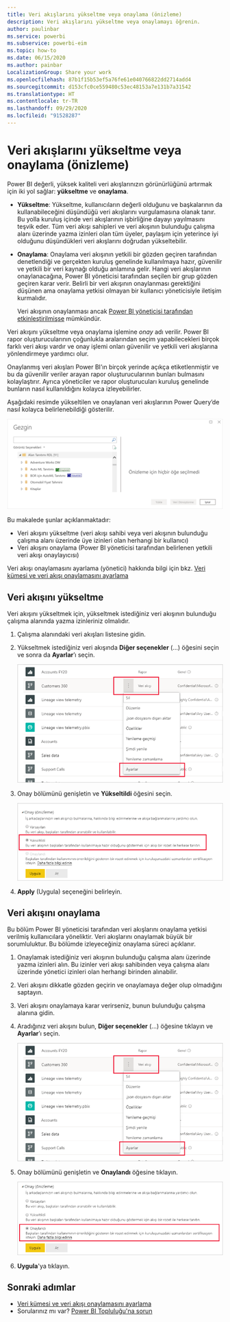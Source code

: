 ```yaml
---
title: Veri akışlarını yükseltme veya onaylama (önizleme)
description: Veri akışlarını yükseltme veya onaylamayı öğrenin.
author: paulinbar
ms.service: powerbi
ms.subservice: powerbi-eim
ms.topic: how-to
ms.date: 06/15/2020
ms.author: painbar
LocalizationGroup: Share your work
ms.openlocfilehash: 87b1f15b53ef5a76fe61e040766822dd2714add4
ms.sourcegitcommit: d153cfc0ce559480c53ec48153a7e131b7a31542
ms.translationtype: HT
ms.contentlocale: tr-TR
ms.lasthandoff: 09/29/2020
ms.locfileid: "91528287"
---
```

# <a name="promote-or-certify-dataflows-preview"></a>Veri akışlarını yükseltme veya onaylama (önizleme)

Power BI değerli, yüksek kaliteli veri akışlarınızın görünürlüğünü artırmak için iki yol sağlar: **yükseltme** ve **onaylama**.

* **Yükseltme**: Yükseltme, kullanıcıların değerli olduğunu ve başkalarının da kullanabileceğini düşündüğü veri akışlarını vurgulamasına olanak tanır. Bu yolla kuruluş içinde veri akışlarının işbirliğine dayayı yayılmasını teşvik eder. Tüm veri akışı sahipleri ve veri akışının bulunduğu çalışma alanı üzerinde yazma izinleri olan tüm üyeler, paylaşım için yeterince iyi olduğunu düşündükleri veri akışlarını doğrudan yükseltebilir.

* **Onaylama**: Onaylama veri akışının yetkili bir gözden geçiren tarafından denetlendiği ve gerçekten kuruluş genelinde kullanılmaya hazır, güvenilir ve yetkili bir veri kaynağı olduğu anlamına gelir. Hangi veri akışlarının onaylanacağına, Power BI yöneticisi tarafından seçilen bir grup gözden geçiren karar verir. Belirli bir veri akışının onaylanması gerektiğini düşünen ama onaylama yetkisi olmayan bir kullanıcı yöneticisiyle iletişim kurmalıdır.

  Veri akışının onaylanması ancak [Power BI yöneticisi tarafından etkinleştirilmişse](../admin/service-admin-setup-certification.md) mümkündür.

Veri akışını yükseltme veya onaylama işlemine *onay* adı verilir. Power BI rapor oluşturucularının çoğunlukla aralarından seçim yapabilecekleri birçok farklı veri akışı vardır ve onay işlemi onları güvenilir ve yetkili veri akışlarına yönlendirmeye yardımcı olur.

Onaylanmış veri akışları Power BI’ın birçok yerinde açıkça etiketlenmiştir ve bu da güvenilir veriler arayan rapor oluşturucularının bunları bulmasını kolaylaştırır. Ayrıca yöneticiler ve rapor oluşturucuları kuruluş genelinde bunların nasıl kullanıldığını kolayca izleyebilirler.

Aşağıdaki resimde yükseltilen ve onaylanan veri akışlarının Power Query’de nasıl kolayca belirlenebildiği gösterilir.

![Power Query’de vurgulanan onaylanmış veri akışları](media/service-dataflows-promote-certify/powerbi-dataflow-endorsement-power-query.png)

Bu makalede şunlar açıklanmaktadır:
* Veri akışını yükseltme (veri akışı sahibi veya veri akışının bulunduğu çalışma alanı üzerinde üye izinleri olan herhangi bir kullanıcı)
* Veri akışını onaylama (Power BI yöneticisi tarafından belirlenen yetkili veri akışı onaylayıcısı)

Veri akışı onaylamasını ayarlama (yönetici) hakkında bilgi için bkz. [Veri kümesi ve veri akışı onaylamasını ayarlama](../admin/service-admin-setup-certification.md)


## <a name="promote-a-dataflow"></a>Veri akışını yükseltme

Veri akışını yükseltmek için, yükseltmek istediğiniz veri akışının bulunduğu çalışma alanında yazma izinleriniz olmalıdır.

1. Çalışma alanındaki veri akışları listesine gidin.
 
1. Yükseltmek istediğiniz veri akışında **Diğer seçenekler** (...) öğesini seçin ve sonra da **Ayarlar**’ı seçin.

    ![Veri akışındaki üç noktayı seçin](media/service-dataflows-promote-certify/power-bi-dataflow-settings.png)

1. Onay bölümünü genişletin ve **Yükseltildi** öğesini seçin.

    ![Yükseltilen ve Uygula seçeneklerini belirleyin](media/service-dataflows-promote-certify/power-bi-dataflow-promoted-endorsement.png)

1. **Apply** (Uygula) seçeneğini belirleyin.

## <a name="certify-a-dataflow"></a>Veri akışını onaylama

Bu bölüm Power BI yöneticisi tarafından veri akışlarını onaylama yetkisi verilmiş kullanıcılara yöneliktir. Veri akışlarını onaylamak büyük bir sorumluluktur. Bu bölümde izleyeceğiniz onaylama süreci açıklanır.

1. Onaylamak istediğiniz veri akışının bulunduğu çalışma alanı üzerinde yazma izinleri alın. Bu izinler veri akışı sahibinden veya çalışma alanı üzerinde yönetici izinleri olan herhangi birinden alınabilir. 

1. Veri akışını dikkatle gözden geçirin ve onaylamaya değer olup olmadığını saptayın.

1. Veri akışını onaylamaya karar verirseniz, bunun bulunduğu çalışma alanına gidin.
 
1. Aradığınız veri akışını bulun, **Diğer seçenekler** (...) öğesine tıklayın ve **Ayarlar**’ı seçin.

    ![Veri kümesindeki veya veri akışındaki üç noktayı seçin](media/service-dataflows-promote-certify/power-bi-dataflow-settings.png)

1. Onay bölümünü genişletin ve **Onaylandı** öğesine tıklayın. 

    ![Daha fazla bilgi edinin bağlantısına tıklayın](media/service-dataflows-promote-certify/service-certify-datasets-dataflows.png)

2. **Uygula**'ya tıklayın.

## <a name="next-steps"></a>Sonraki adımlar

* [Veri kümesi ve veri akışı onaylamasını ayarlama](../admin/service-admin-setup-certification.md)
* Sorularınız mı var? [Power BI Topluluğu'na sorun](https://community.powerbi.com/)